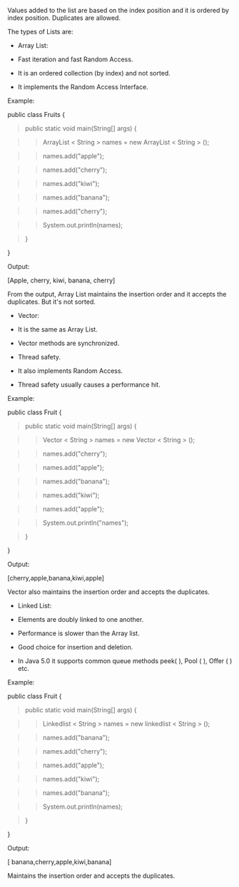 Values added to the list are based on the index position and it is
ordered by index position. Duplicates are allowed.

The types of Lists are:

- Array List:

- Fast iteration and fast Random Access.

- It is an ordered collection (by index) and not sorted.

- It implements the Random Access Interface.

Example:

public class Fruits {

> public static void main(String\[\] args) {

> > ArrayList \< String > names = new ArrayList \< String > ();

> > names.add("apple");

> > names.add("cherry");

> > names.add("kiwi");

> > names.add("banana");

> > names.add("cherry");

> > System.out.println(names);

> }

}

Output:

\[Apple, cherry, kiwi, banana, cherry\]

From the output, Array List maintains the insertion order and it accepts
the duplicates. But it's not sorted.

- Vector:

- It is the same as Array List.

- Vector methods are synchronized.

- Thread safety.

- It also implements Random Access.

- Thread safety usually causes a performance hit.

Example:

public class Fruit {

> public static void main(String\[\] args) {

> > Vector \< String > names = new Vector \< String > ();

> > names.add("cherry");

> > names.add("apple");

> > names.add("banana");

> > names.add("kiwi");

> > names.add("apple");

> > System.out.println("names");

> }

}

Output:

\[cherry,apple,banana,kiwi,apple\]

Vector also maintains the insertion order and accepts the duplicates.

- Linked List:

- Elements are doubly linked to one another.

- Performance is slower than the Array list.

- Good choice for insertion and deletion.

- In Java 5.0 it supports common queue methods peek( ), Pool ( ),
  Offer ( ) etc.

Example:

public class Fruit {

> public static void main(String\[\] args) {

> > Linkedlist \< String > names = new linkedlist \< String > ();

> > names.add("banana");

> > names.add("cherry");

> > names.add("apple");

> > names.add("kiwi");

> > names.add("banana");

> > System.out.println(names);

> }

}

Output:

\[ banana,cherry,apple,kiwi,banana\]

Maintains the insertion order and accepts the duplicates.